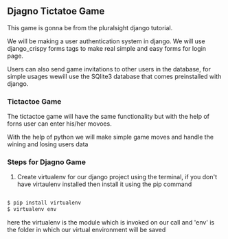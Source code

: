 ## Djagno Tictatoe Game

This game is gonna be from the pluralsight django tutorial.

We will be making a user authentication system in django.
We will use django_crispy forms tags to make real simple and easy forms for login page.

Users can also send game invitations to other users in the database, for simple usages wewill use the SQlite3 database that comes
preinstalled with django.

### Tictactoe Game
The tictactoe game will have the same functionality but with the help of forns user can enter his/her movoes.

With the help of python we will make simple game moves and handle the wining and losing users data

### Steps for Djagno Game

1. Create virtualenv for our django project using the terminal, if you don't have virtaulenv
	installed then install it using the pip command

```markdown

$ pip install virtualenv
$ virtualenv env

```

here the virtualenv is the module which is invoked on our call and 'env' is the folder in which
our virtual environment will be saved
